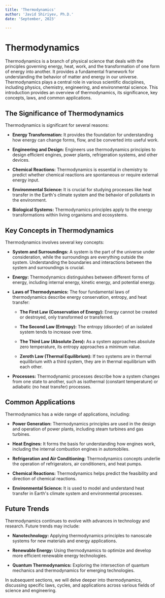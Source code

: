```yaml
---
title: 'Thermodynamics'
author: 'Javid Shiriyev, Ph.D.'
date: 'September, 2023'

---
```


# Thermodynamics

Thermodynamics is a branch of physical science that deals with the principles governing energy, heat, work, and the transformation of one form of energy into another. It provides a fundamental framework for understanding the behavior of matter and energy in our universe. Thermodynamics plays a central role in various scientific disciplines, including physics, chemistry, engineering, and environmental science. This introduction provides an overview of thermodynamics, its significance, key concepts, laws, and common applications.

## The Significance of Thermodynamics

Thermodynamics is significant for several reasons:

- **Energy Transformation:** It provides the foundation for understanding how energy can change forms, flow, and be converted into useful work.

- **Engineering and Design:** Engineers use thermodynamics principles to design efficient engines, power plants, refrigeration systems, and other devices.

- **Chemical Reactions:** Thermodynamics is essential in chemistry to predict whether chemical reactions are spontaneous or require external energy input.

- **Environmental Science:** It is crucial for studying processes like heat transfer in the Earth's climate system and the behavior of pollutants in the environment.

- **Biological Systems:** Thermodynamics principles apply to the energy transformations within living organisms and ecosystems.

## Key Concepts in Thermodynamics

Thermodynamics involves several key concepts:

- **System and Surroundings:** A system is the part of the universe under consideration, while the surroundings are everything outside the system. Understanding the boundaries and interactions between the system and surroundings is crucial.

- **Energy:** Thermodynamics distinguishes between different forms of energy, including internal energy, kinetic energy, and potential energy.

- **Laws of Thermodynamics:** The four fundamental laws of thermodynamics describe energy conservation, entropy, and heat transfer:

   - **The First Law (Conservation of Energy):** Energy cannot be created or destroyed, only transformed or transferred.
   
   - **The Second Law (Entropy):** The entropy (disorder) of an isolated system tends to increase over time.
   
   - **The Third Law (Absolute Zero):** As a system approaches absolute zero temperature, its entropy approaches a minimum value.

   - **Zeroth Law (Thermal Equilibrium):** If two systems are in thermal equilibrium with a third system, they are in thermal equilibrium with each other.

- **Processes:** Thermodynamic processes describe how a system changes from one state to another, such as isothermal (constant temperature) or adiabatic (no heat transfer) processes.

## Common Applications

Thermodynamics has a wide range of applications, including:

- **Power Generation:** Thermodynamics principles are used in the design and operation of power plants, including steam turbines and gas turbines.

- **Heat Engines:** It forms the basis for understanding how engines work, including the internal combustion engines in automobiles.

- **Refrigeration and Air Conditioning:** Thermodynamics concepts underlie the operation of refrigerators, air conditioners, and heat pumps.

- **Chemical Reactions:** Thermodynamics helps predict the feasibility and direction of chemical reactions.

- **Environmental Science:** It is used to model and understand heat transfer in Earth's climate system and environmental processes.

## Future Trends

Thermodynamics continues to evolve with advances in technology and research. Future trends may include:

- **Nanotechnology:** Applying thermodynamics principles to nanoscale systems for new materials and energy applications.

- **Renewable Energy:** Using thermodynamics to optimize and develop more efficient renewable energy technologies.

- **Quantum Thermodynamics:** Exploring the intersection of quantum mechanics and thermodynamics for emerging technologies.

In subsequent sections, we will delve deeper into thermodynamics, discussing specific laws, cycles, and applications across various fields of science and engineering.
